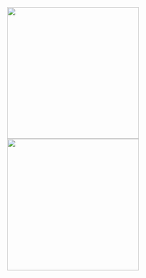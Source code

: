 <div align="center">
    <img src="/screenshots/device-2019-02-22-150130.png" width="300px"</img> 
    <img src="/screenshots/device-2019-02-22-150156.png" width="300px"</img> 
</div>
